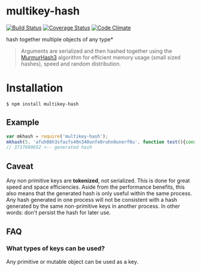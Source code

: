 multikey-hash
=============
[![Build Status](https://travis-ci.org/esco/multikey-hash.svg?branch=master)](https://travis-ci.org/esco/multikey-hash) [![Coverage Status](https://coveralls.io/repos/esco/multikey-hash/badge.png)](https://coveralls.io/r/esco/multikey-hash) [![Code Climate](https://codeclimate.com/github/esco/multikey-hash/badges/gpa.svg)](https://codeclimate.com/github/esco/multikey-hash)

hash together multiple objects of any type*

>Arguments are serialized and then hashed together using the [MurmurHash3](http://en.wikipedia.org/wiki/MurmurHash) algorithm for efficient memory usage (small sized hashes), speed and random distribution.

# Installation
```
$ npm install multikey-hash
```

## Example

```js
var mkhash = require('multikey-hash');
mkhash(5, 'afuh08h3sfasfs40n340unfe0ruhn0unerf0u', function test(){console.log(test);});
// 3717699652 <-- generated hash
```

## Caveat

Any non primitive keys are **tokenized**, not serialized. This is done for great speed and space efficiencies. Aside from the performance benefits, this also means that the generated hash is only useful within the same process. Any hash generated in one process will not be consistent with a hash generated by the same non-primitive keys in another process. In other words: don't persist the hash for later use.

## FAQ

### What types of keys can be used?

Any primitive or mutable object can be used as a key.